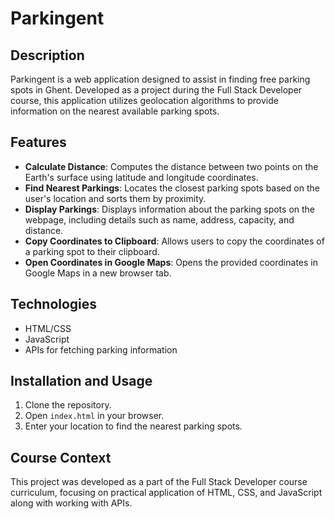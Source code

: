 # Parkingent

## Description
Parkingent is a web application designed to assist in finding free parking spots in Ghent. 
Developed as a project during the Full Stack Developer course, this application utilizes 
geolocation algorithms to provide information on the nearest available parking spots.

## Features
- **Calculate Distance**: Computes the distance between two points on the Earth's
  surface using latitude and longitude coordinates.
- **Find Nearest Parkings**: Locates the closest parking spots based on the user's
   location and sorts them by proximity.
- **Display Parkings**: Displays information about the parking spots on the webpage,
   including details such as name, address, capacity, and distance.
- **Copy Coordinates to Clipboard**: Allows users to copy the coordinates of a parking
   spot to their clipboard.
- **Open Coordinates in Google Maps**: Opens the provided coordinates in Google Maps
   in a new browser tab.


## Technologies
- HTML/CSS
- JavaScript
- APIs for fetching parking information

## Installation and Usage
1. Clone the repository.
2. Open `index.html` in your browser.
3. Enter your location to find the nearest parking spots.

## Course Context
This project was developed as a part of the Full Stack Developer course curriculum, focusing
on practical application of HTML, CSS, and JavaScript along with working with APIs.



